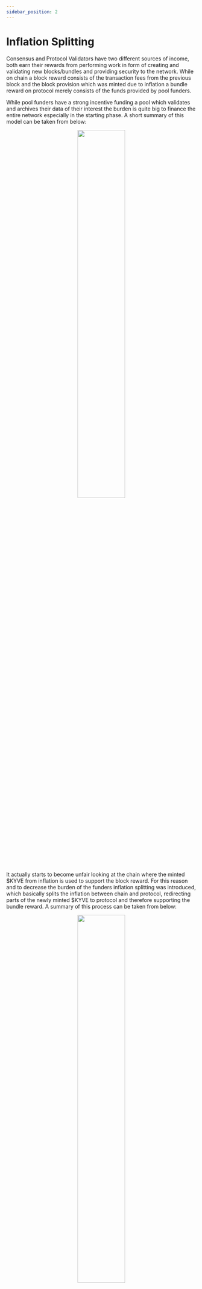 ```yaml
---
sidebar_position: 2
---
```


# Inflation Splitting

Consensus and Protocol Validators have two different sources of income, both earn their rewards from performing work in form of
creating and validating new blocks/bundles and providing security to the network. While on chain a block reward consists of the
transaction fees from the previous block and the block provision which was minted due to inflation a bundle reward on protocol
merely consists of the funds provided by pool funders.

While pool funders have a strong incentive funding a pool which validates and archives their data of their interest the burden is
quite big to finance the entire network especially in the starting phase. A short summary of this model can be taken from below:

<p align="center">
  <img width="50%" src="/img/without_inflation_split.png" />
</p>

It actually starts to become unfair looking at the chain where
the minted \$KYVE from inflation is used to support the block reward. For this reason and to decrease the burden of the funders
inflation splitting was introduced, which basically splits the inflation between chain and protocol, redirecting parts of the newly
minted \$KYVE to protocol and therefore supporting the bundle reward. A summary of this process can be taken from below:

<p align="center">
  <img width="50%" src="/img/with_inflation_split.png" />
</p>

While the funders get charged with the operating cost of the pool, the pool also takes a certain amount from its inflation fund
depending on the payout rate. With this total payout the bundle reward gets distributed to all stakeholders like the treasury, the uploader and its delegators. More information on that calculation can be found [here](/docs/learn/protocol-structure/advanced-concepts/uploader-reward-calculation.md)
